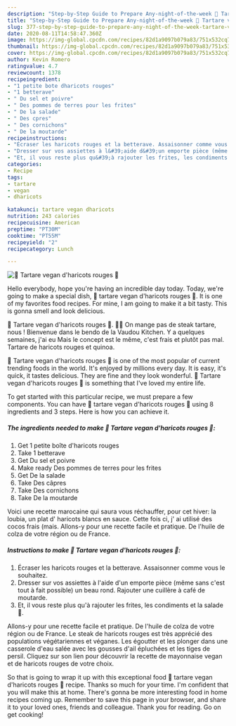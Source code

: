 ```yaml
---
description: "Step-by-Step Guide to Prepare Any-night-of-the-week 🌱 Tartare vegan d&amp;#39;haricots rouges 🌱"
title: "Step-by-Step Guide to Prepare Any-night-of-the-week 🌱 Tartare vegan d&amp;#39;haricots rouges 🌱"
slug: 377-step-by-step-guide-to-prepare-any-night-of-the-week-tartare-vegan-d-and-39-haricots-rouges
date: 2020-08-11T14:58:47.360Z
image: https://img-global.cpcdn.com/recipes/82d1a9097b079a83/751x532cq70/🌱-tartare-vegan-dharicots-rouges-🌱-photo-principale-de-la-recette.jpg
thumbnail: https://img-global.cpcdn.com/recipes/82d1a9097b079a83/751x532cq70/🌱-tartare-vegan-dharicots-rouges-🌱-photo-principale-de-la-recette.jpg
cover: https://img-global.cpcdn.com/recipes/82d1a9097b079a83/751x532cq70/🌱-tartare-vegan-dharicots-rouges-🌱-photo-principale-de-la-recette.jpg
author: Kevin Romero
ratingvalue: 4.7
reviewcount: 1378
recipeingredient:
- "1 petite bote dharicots rouges"
- "1 betterave"
- " Du sel et poivre"
- " Des pommes de terres pour les frites"
- " De la salade"
- " Des cpres"
- " Des cornichons"
- " De la moutarde"
recipeinstructions:
- "Écraser les haricots rouges et la betterave. Assaisonner comme vous le souhaitez."
- "Dresser sur vos assiettes à l&#39;aide d&#39;un emporte pièce (même sans c&#39;est tout à fait possible) un beau rond. Rajouter une cuillère à café de moutarde."
- "Et, il vous reste plus qu&#39;à rajouter les frites, les condiments et la salade 🥗."
categories:
- Recipe
tags:
- tartare
- vegan
- dharicots

katakunci: tartare vegan dharicots 
nutrition: 243 calories
recipecuisine: American
preptime: "PT30M"
cooktime: "PT55M"
recipeyield: "2"
recipecategory: Lunch

---
```



![🌱 Tartare vegan d&#39;haricots rouges 🌱](https://img-global.cpcdn.com/recipes/82d1a9097b079a83/751x532cq70/🌱-tartare-vegan-dharicots-rouges-🌱-photo-principale-de-la-recette.jpg)

Hello everybody, hope you're having an incredible day today. Today, we're going to make a special dish, 🌱 tartare vegan d&#39;haricots rouges 🌱. It is one of my favorites food recipes. For mine, I am going to make it a bit tasty. This is gonna smell and look delicious.

🌱 Tartare vegan d&#39;haricots rouges 🌱. 🥩🌱 On mange pas de steak tartare, nous ! Bienvenue dans le bendo de la Vaudou Kitchen. Y a quelques semaines, j&#39;ai eu Mais le concept est le même, c&#39;est frais et plutôt pas mal. Tartare de haricots rouges et quinoa.

🌱 Tartare vegan d&#39;haricots rouges 🌱 is one of the most popular of current trending foods in the world. It's enjoyed by millions every day. It is easy, it's quick, it tastes delicious. They are fine and they look wonderful. 🌱 Tartare vegan d&#39;haricots rouges 🌱 is something that I've loved my entire life.


To get started with this particular recipe, we must prepare a few components. You can have 🌱 tartare vegan d&#39;haricots rouges 🌱 using 8 ingredients and 3 steps. Here is how you can achieve it.

<!--inarticleads1-->

##### The ingredients needed to make 🌱 Tartare vegan d&#39;haricots rouges 🌱:

1. Get 1 petite boîte d&#39;haricots rouges
1. Take 1 betterave
1. Get  Du sel et poivre
1. Make ready  Des pommes de terres pour les frites
1. Get  De la salade
1. Take  Des câpres
1. Take  Des cornichons
1. Take  De la moutarde


Voici une recette marocaine qui saura vous réchauffer, pour cet hiver: la loubia, un plat d&#39; haricots blancs en sauce. Cette fois ci, j&#39; ai utilisé des cocos frais (mais. Allons-y pour une recette facile et pratique. De l&#39;huile de colza de votre région ou de France. 

<!--inarticleads2-->

##### Instructions to make 🌱 Tartare vegan d&#39;haricots rouges 🌱:

1. Écraser les haricots rouges et la betterave. Assaisonner comme vous le souhaitez.
1. Dresser sur vos assiettes à l&#39;aide d&#39;un emporte pièce (même sans c&#39;est tout à fait possible) un beau rond. Rajouter une cuillère à café de moutarde.
1. Et, il vous reste plus qu&#39;à rajouter les frites, les condiments et la salade 🥗.


Allons-y pour une recette facile et pratique. De l&#39;huile de colza de votre région ou de France. Le steak de haricots rouges est très apprécié des populations végétariennes et véganes. Les égoutter et les plonger dans une casserole d&#39;eau salée avec les gousses d&#39;ail épluchées et les tiges de persil. Cliquez sur son lien pour découvrir la recette de mayonnaise vegan et de haricots rouges de votre choix. 

So that is going to wrap it up with this exceptional food 🌱 tartare vegan d&#39;haricots rouges 🌱 recipe. Thanks so much for your time. I'm confident that you will make this at home. There's gonna be more interesting food in home recipes coming up. Remember to save this page in your browser, and share it to your loved ones, friends and colleague. Thank you for reading. Go on get cooking!
